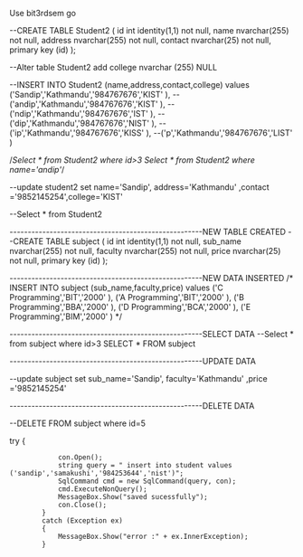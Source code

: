 Use bit3rdsem
go

--CREATE TABLE Student2 ( id int identity(1,1) not null, name nvarchar(255) not null, address nvarchar(255) not null, contact nvarchar(25) not null, primary key (id) );

--Alter table Student2 add college nvarchar (255) NULL

--INSERT INTO Student2 (name,address,contact,college) values ('Sandip','Kathmandu','984767676','KIST' ),
--('andip','Kathmandu','984767676','KIST' ),
--('ndip','Kathmandu','984767676','IST' ),
--('dip','Kathmandu','984767676','NIST' ),
--('ip','Kathmandu','984767676','KISS' ),
--('p','Kathmandu','984767676','LIST' )

/*Select * from Student2 where id>3
Select * from Student2 where name='andip'*/

--update student2 set name='Sandip', address='Kathmandu' ,contact ='9852145254',college='KIST' 

--Select * from Student2

-----------------------------------------------------NEW TABLE CREATED
--CREATE TABLE subject ( id int identity(1,1) not null, sub_name nvarchar(255) not null, faculty nvarchar(255) not null, price nvarchar(25) not null, primary key (id) );


-----------------------------------------------------NEW DATA INSERTED
/*
INSERT INTO subject (sub_name,faculty,price) values ('C Programming','BIT','2000' ),
('A Programming','BIT','2000' ),
('B Programming','BBA','2000' ),
('D Programming','BCA','2000' ),
('E Programming','BIM','2000' )
*/

-----------------------------------------------------SELECT DATA
--Select * from subject where id>3
SELECT * FROM subject 

-----------------------------------------------------UPDATE DATA

--update subject set sub_name='Sandip', faculty='Kathmandu' ,price ='9852145254'

-----------------------------------------------------DELETE DATA

--DELETE FROM subject where id=5


try
            {


                con.Open();
                string query = " insert into student values ('sandip','samakushi','984253644','nist')";
                SqlCommand cmd = new SqlCommand(query, con);
                cmd.ExecuteNonQuery();
                MessageBox.Show("saved sucessfully");
                con.Close();
            }
            catch (Exception ex)
            {
                MessageBox.Show("error :" + ex.InnerException);
            }

